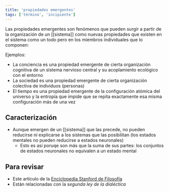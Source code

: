 ```yaml
---
title: 'propiedades emergentes'
tags: ['término', 'incipiente']
---
```


Las propiedades emergentes son fenómenos que pueden surgir a partir de la organización de un [[sistema]] como nuevas propiedades que existen en el sistema como un todo pero en los miembros individuales que lo componen:

Ejemplos:

- La conciencia es una propiedad emergente de cierta organización cognitiva de un sistema nervioso central y su acoplamiento ecológico con el entorno
- La sociedad es una propiedad emergente de cierta organización colectiva de individuos (personas)
- El tiempo es una propiedad emergente de la configuración atómica del universo y la entropía que impide que se repita exactamente esa misma configuración más de una vez

## Caracterización

- Aunque emergen de un [[sistema]] que las precede, no pueden reducirse ni explicarse a los sistemas que las posibilitan (los estados mentales no pueden reducirse a estados neuronales)
	- Esto es así poruqe son más que la suma de sus partes: los conjuntos de estados neuronales no equivalen a un estado mental

## Para revisar

- Este artículo de la [Enciclopedia Stanford de Filosofía](https://plato.stanford.edu/entries/properties-emergent/)
- Están relacionadas con la *segunda ley de la dialéctica*